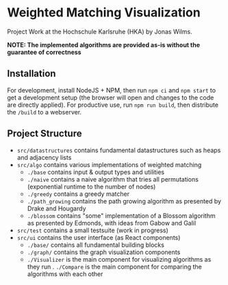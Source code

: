 # Weighted Matching Visualization

Project Work at the Hochschule Karlsruhe (HKA) by Jonas Wilms.

**NOTE: The implemented algorithms are provided as-is without the guarantee of correctness**

## Installation

For development, install NodeJS + NPM, then run `npm ci` and `npm start` to get a development setup (the browser will open and changes to the code are directly applied). For productive use, run `npm run build`, then distribute the `/build` to a webserver.

## Project Structure

- `src/datastructures` contains fundamental datastructures such as heaps and adjacency lists
- `src/algo` contains various implementations of weighted matching
  - `./base` contains input & output types and utilities
  - `./naive` contains a naive algorithm that tries all permutations (exponential runtime to the number of nodes)
  - `./greedy` contains a greedy matcher
  - `./path_growing` contains the path growing algorithm as presented by Drake and Hougardy
  - `./blossom` contains "some" implementation of a Blossom algorithm as presented by Edmonds, with ideas from Gabow and Galil
- `src/test` contains a small testsuite (work in progress)
- `src/ui` contains the user interface (as React components)
  - `./base/` contains all fundamental building blocks
  - `./graph/` contains the graph visualization components
  - `./Visualizer` is the main component for visualizing algorithms as they run
  . `./Compare` is the main component for comparing the algorithms with each other
